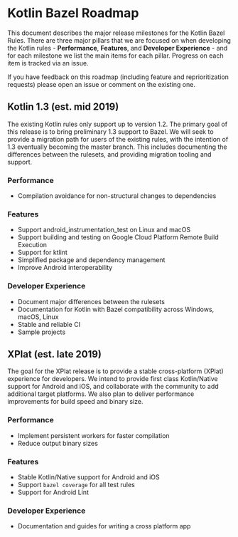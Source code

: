 # Kotlin Bazel Roadmap

This document describes the major release milestones for the Kotlin Bazel Rules.
There are three major pillars that we are focused on when developing the Kotlin
rules - **Performance**, **Features**, and **Developer Experience** - and for
each milestone we list the main items for each pillar. Progress on each item is
tracked via an issue.

If you have feedback on this roadmap (including feature and reprioritization
requests) please open an issue or comment on the existing one.

## Kotlin 1.3 (est. mid 2019)

The existing Kotlin rules only support up to version 1.2. The primary goal of
this release is to bring preliminary 1.3 support to Bazel. We will seek to
provide a migration path for users of the existing rules, with the intention of
1.3 eventually becoming the master branch. This includes documenting the
differences between the rulesets, and providing migration tooling and support.

### Performance

*   Compilation avoidance for non-structural changes to dependencies

### Features

*   Support android_instrumentation_test on Linux and macOS
*   Support building and testing on Google Cloud Platform Remote Build Execution
*   Support for ktlint
*   Simplified package and dependency management
*   Improve Android interoperability

### Developer Experience

*   Document major differences between the rulesets
*   Documentation for Kotlin with Bazel compatibility across Windows, macOS,
    Linux
*   Stable and reliable CI
*   Sample projects

## XPlat (est. late 2019)

The goal for the XPlat release is to provide a stable cross-platform (XPlat)
experience for developers. We intend to provide first class Kotlin/Native
support for Android and iOS, and collaborate with the community to add
additional target platforms. We also plan to deliver performance improvements
for build speed and binary size.

### Performance

*   Implement persistent workers for faster compilation
*   Reduce output binary sizes

### Features

*   Stable Kotlin/Native support for Android and iOS
*   Support `bazel coverage` for all test rules
*   Support for Android Lint

### Developer Experience

*   Documentation and guides for writing a cross platform app
